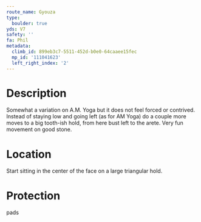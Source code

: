 ```yaml
---
route_name: Gyouza
type:
  boulder: true
yds: V7
safety: ''
fa: Phil
metadata:
  climb_id: 899eb3c7-5511-452d-b0e0-64caaee15fec
  mp_id: '111041623'
  left_right_index: '2'
---
```

# Description
Somewhat a variation on A.M. Yoga but it does not feel forced or contrived. Instead of staying low and going left (as for AM Yoga) do a couple more moves to a big tooth-ish hold, from here bust left to the arete. Very fun movement on good stone.

# Location
Start sitting in the center of the face on a large triangular hold.

# Protection
pads
